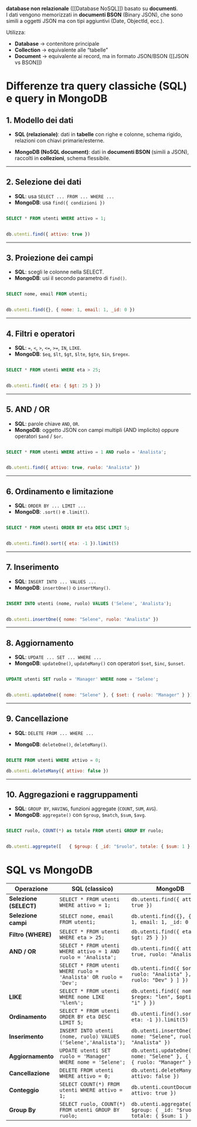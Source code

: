 **database non relazionale** ([[Database NoSQL]]) basato su **documenti**.  
I dati vengono memorizzati in **documenti BSON** (Binary JSON), che sono simili a oggetti JSON ma con tipi aggiuntivi (Date, ObjectId, ecc.).

Utilizza:
- **Database** → contenitore principale
- **Collection** → equivalente alle “tabelle”
- **Document** → equivalente ai record, ma in formato JSON/BSON ([[JSON vs BSON]])


# Differenze tra query classiche (SQL) e query in MongoDB

## 1. **Modello dei dati**

- **SQL (relazionale)**: dati in **tabelle** con righe e colonne, schema rigido, relazioni con chiavi primarie/esterne.

- **MongoDB (NoSQL document)**: dati in **documenti BSON** (simili a JSON), raccolti in **collezioni**, schema flessibile.


---

## 2. **Selezione dei dati**

- **SQL**: usa `SELECT ... FROM ... WHERE ...`
- **MongoDB**: usa `find({ condizioni })`

``` sql

SELECT * FROM utenti WHERE attivo = 1;

```


``` js

db.utenti.find({ attivo: true })

```

---

## 3. **Proiezione dei campi**

- **SQL**: scegli le colonne nella SELECT.
- **MongoDB**: usi il secondo parametro di `find()`.


``` sql

SELECT nome, email FROM utenti;

```

``` js 

db.utenti.find({}, { nome: 1, email: 1, _id: 0 })

```

---

## 4. **Filtri e operatori**

- **SQL**: `=`, `<`, `>`, `<=`, `>=`, `IN`, `LIKE`.
- **MongoDB**: `$eq`, `$lt`, `$gt`, `$lte`, `$gte`, `$in`, `$regex`.


``` sql 

SELECT * FROM utenti WHERE eta > 25;

```

``` js

db.utenti.find({ eta: { $gt: 25 } })

```
---

## 5. **AND / OR**

- **SQL**: parole chiave `AND`, `OR`.
- **MongoDB**: oggetto JSON con campi multipli (AND implicito) oppure operatori `$and` / `$or`.



``` sql

SELECT * FROM utenti WHERE attivo = 1 AND ruolo = 'Analista';

```

``` js

db.utenti.find({ attivo: true, ruolo: "Analista" })

```

---

## 6. **Ordinamento e limitazione**

- **SQL**: `ORDER BY ... LIMIT ...`
- **MongoDB**: `.sort()` e `.limit()`.

``` sql 

SELECT * FROM utenti ORDER BY eta DESC LIMIT 5;

```

``` js 

db.utenti.find().sort({ eta: -1 }).limit(5)

```

---

## 7. **Inserimento**

- **SQL**: `INSERT INTO ... VALUES ...`
- **MongoDB**: `insertOne()` o `insertMany()`.


``` sql 

INSERT INTO utenti (nome, ruolo) VALUES ('Selene', 'Analista');

```

``` js 

db.utenti.insertOne({ nome: "Selene", ruolo: "Analista" })

```

---

## 8. **Aggiornamento**

- **SQL**: `UPDATE ... SET ... WHERE ...`
- **MongoDB**: `updateOne()`, `updateMany()` con operatori `$set`, `$inc`, `$unset`.


``` sql

UPDATE utenti SET ruolo = 'Manager' WHERE nome = 'Selene';

```

```js 

db.utenti.updateOne({ nome: "Selene" }, { $set: { ruolo: "Manager" } })

```

---

## 9. **Cancellazione**

- **SQL**: `DELETE FROM ... WHERE ...`
    
- **MongoDB**: `deleteOne()`, `deleteMany()`.

``` sql 

DELETE FROM utenti WHERE attivo = 0;

```

``` js 
db.utenti.deleteMany({ attivo: false })

```

---

## 10. **Aggregazioni e raggruppamenti**

- **SQL**: `GROUP BY`, `HAVING`, funzioni aggregate (`COUNT`, `SUM`, `AVG`).
- **MongoDB**: `aggregate()` con `$group`, `$match`, `$sum`, `$avg`.


``` sql

SELECT ruolo, COUNT(*) as totale FROM utenti GROUP BY ruolo;

```

``` js 

db.utenti.aggregate([   { $group: { _id: "$ruolo", totale: { $sum: 1 } } } ])

```

# SQL vs MongoDB

|**Operazione**|**SQL (classico)**|**MongoDB**|
|---|---|---|
|**Selezione (SELECT)**|`SELECT * FROM utenti WHERE attivo = 1;`|`db.utenti.find({ attivo: true })`|
|**Selezione campi**|`SELECT nome, email FROM utenti;`|`db.utenti.find({}, { nome: 1, email: 1, _id: 0 })`|
|**Filtro (WHERE)**|`SELECT * FROM utenti WHERE eta > 25;`|`db.utenti.find({ eta: { $gt: 25 } })`|
|**AND / OR**|`SELECT * FROM utenti WHERE attivo = 1 AND ruolo = 'Analista';`|`db.utenti.find({ attivo: true, ruolo: "Analista" })`|
||`SELECT * FROM utenti WHERE ruolo = 'Analista' OR ruolo = 'Dev';`|`db.utenti.find({ $or: [ { ruolo: "Analista" }, { ruolo: "Dev" } ] })`|
|**LIKE**|`SELECT * FROM utenti WHERE nome LIKE '%len%';`|`db.utenti.find({ nome: { $regex: "len", $options: "i" } })`|
|**Ordinamento**|`SELECT * FROM utenti ORDER BY eta DESC LIMIT 5;`|`db.utenti.find().sort({ eta: -1 }).limit(5)`|
|**Inserimento**|`INSERT INTO utenti (nome, ruolo) VALUES ('Selene','Analista');`|`db.utenti.insertOne({ nome: "Selene", ruolo: "Analista" })`|
|**Aggiornamento**|`UPDATE utenti SET ruolo = 'Manager' WHERE nome = 'Selene';`|`db.utenti.updateOne({ nome: "Selene" }, { $set: { ruolo: "Manager" } })`|
|**Cancellazione**|`DELETE FROM utenti WHERE attivo = 0;`|`db.utenti.deleteMany({ attivo: false })`|
|**Conteggio**|`SELECT COUNT(*) FROM utenti WHERE attivo = 1;`|`db.utenti.countDocuments({ attivo: true })`|
|**Group By**|`SELECT ruolo, COUNT(*) FROM utenti GROUP BY ruolo;`|`db.utenti.aggregate([{ $group: { _id: "$ruolo", totale: { $sum: 1 } } }])`|